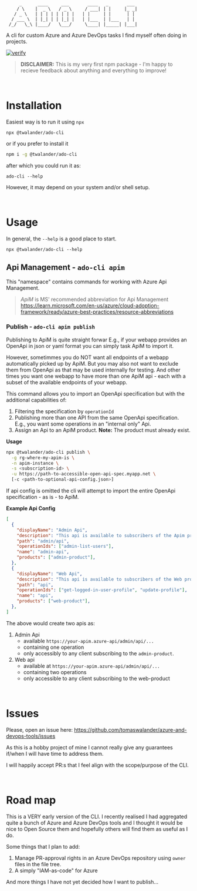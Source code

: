 ```text
     _      ____     ___       ____   _       ___
    / \    |  _ \   / _ \     / ___| | |     |_ _|
   / _ \   | | | | | | | |   | |     | |      | |
  / ___ \  | |_| | | |_| |   | |___  | |___   | |
 /_/   \_\ |____/   \___/     \____| |_____| |___|

```

A cli for custom Azure and Azure DevOps tasks I find myself often doing in projects.

[![verify](https://github.com/tomaswalander/azure-and-devops-tools/actions/workflows/verify.yml/badge.svg?branch=master)](https://github.com/tomaswalander/azure-and-devops-tools/actions/workflows/verify.yml)


> **DISCLAIMER:** This is my very first npm package - I'm happy to recieve feedback about anything and everything to improve!

<br>

# Installation

Easiest way is to run it using `npx`
```
npx @twalander/ado-cli
```

or if you prefer to install it

```bash
npm i -g @twalander/ado-cli
```
after which you could run it as: 
```
ado-cli --help
``` 
However, it may depend on your system and/or shell setup.

<br>

# Usage

In general, the `--help` is a good place to start.

```
npx @twalander/ado-cli --help
```

## Api Management - `ado-cli apim`

This "namespace" contains commands for working with Azure Api Management.

> _ApiM_ is MS' recommended abbreviation for Api Management https://learn.microsoft.com/en-us/azure/cloud-adoption-framework/ready/azure-best-practices/resource-abbreviations

### Publish - `ado-cli apim publish`

Publishing to ApiM is quite straight forwar E.g., if your webapp provides an OpenApi in json or yaml format you can simply task ApiM to import it. 

However, sometimmes you do NOT want all endpoints of a webapp automatically picked up by ApiM. But you may also not want to exclude them from OpenApi as that may be used internally for testing. And other times you want one webapp to have more than one ApiM api - each with a subset of the available endpoints of your webapp. 

This command allows you to import an OpenApi specification but with the additional capabilities of: 

1. Filtering the specification by `operationId`
2. Publishing more than one API from the same OpenApi specification. E.g., you want some operations in an "internal only" Api.
3. Assign an Api to an ApiM product. **Note:** The product must already exist.

**Usage**
```bash
npx @twalander/ado-cli publish \
  -g rg-where-my-apim-is \
  -n apim-instance \
  -s <subscription-id> \
  -u https://path-to-accessible-open-api-spec.myapp.net \
  [-c <path-to-optional-api-config.json>]
```
If api config is omitted the cli will attempt to import the entire OpenApi specification - as is - to ApiM.

**Example Api Config**
```json 
[
  {
    "displayName": "Admin Api",
    "description": "This api is available to subscribers of the Apim product",
    "path": "admin/api",
    "operationIds": ["admin-list-users"],
    "name": "admin-api",
    "products": ["admin-product"],
  },
  {
    "displayName": "Web Api",
    "description": "This api is available to subscribers of the Web product",
    "path": "api",
    "operationIds": ["get-logged-in-user-profile", "update-profile"],
    "name": "api",
    "products": ["web-product"],
  },
]
```
The above would create two apis as: 

1. Admin Api
    - available `https://your-apim.azure-api/admin/api/...`
    - containing one operation
    - only accessibly to any client subscribing to the `admin-product`.
2. Web api
    - available at `https://your-apim.azure-api/admin/api/...`
    - containing two operations
    - only accessible to any client subscribing to the web-product

<br>

# Issues
Please, open an issue here: https://github.com/tomaswalander/azure-and-devops-tools/issues

As this is a hobby project of mine I cannot really give any guarantees if/when I will have time to address them. 

I will happily accept PR:s that I feel align with the scope/purpose of the CLI.

<br>

# Road map

This is a VERY early version of the CLI. I recently realised I had aggregated quite a bunch of Azure and Azure DevOps tools and I thought it would be nice to Open Source them and hopefully others will find them as useful as I do. 

Some things that I plan to add: 

1. Manage PR-approval rights in an Azure DevOps repository using `owner` files in the file tree.
2. A simply "IAM-as-code" for Azure

And more things I have not yet decided how I want to publish...
